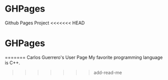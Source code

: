 # GHPages
Github Pages Project
<<<<<<< HEAD
# GHPages
=======
Carlos Guerrero's User Page
My favorite programming language is C++.
>>>>>>> add-read-me
